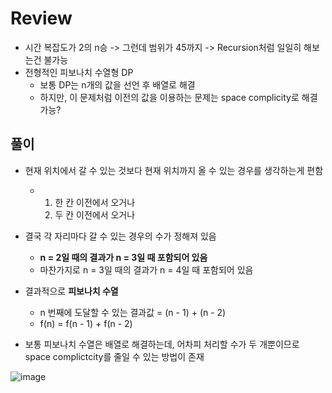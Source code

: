 # Review
- 시간 복잡도가 2의 n승 -> 그런데 범위가 45까지 -> Recursion처럼 일일히 해보는건 불가능
- 전형적인 피보나치 수열형 DP
  - 보통 DP는 n개의 값을 선언 후 배열로 해결
  - 하지만, 이 문제처럼 이전의 값을 이용하는 문제는 space complicity로 해결 가능?

## 풀이
- 현재 위치에서 갈 수 있는 것보다 현재 위치까지 올 수 있는 경우를 생각하는게 편함
  - 1) 한 칸 이전에서 오거나
    2) 두 칸 이전에서 오거나
- 결국 각 자리마다 갈 수 있는 경우의 수가 정해져 있음
  - **n = 2일 때의 결과가 n = 3일 때 포함되어 있음**
  - 마찬가지로 n = 3일 때의 결과가 n = 4일 때 포함되어 있음
 
- 결과적으로 **피보나치 수열**
  - n 번째에 도달할 수 있는 결과값 = (n - 1) + (n - 2)
  - f(n) = f(n - 1) + f(n - 2)
 
- 보통 피보나치 수열은 배열로 해결하는데, 어차피 처리할 수가 두 개뿐이므로 space complictcity를 줄일 수 있는 방법이 존재

![image](https://github.com/eunbileeme/algorithm/assets/103405457/0d5e266b-749d-489b-9316-2bbb873d678b)
